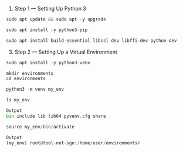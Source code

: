 1. Step 1 — Setting Up Python 3
```python
sudo apt update && sudo apt -y upgrade
````
```python
sudo apt install -y python3-pip
````
```python
sudo apt install build-essential libssl-dev libffi-dev python-dev
````

3. Step 2 — Setting Up a Virtual Environment
```python
sudo apt install -y python3-venv
````
```python
mkdir environments
cd environments
````
```python
python3 -m venv my_env
````
```python
ls my_env
````
```python
Output
bin include lib lib64 pyvenv.cfg share
````
```python
source my_env/bin/activate
````
```python
Output
(my_env) root@tool-net-sgn:/home/user/environments#
````
